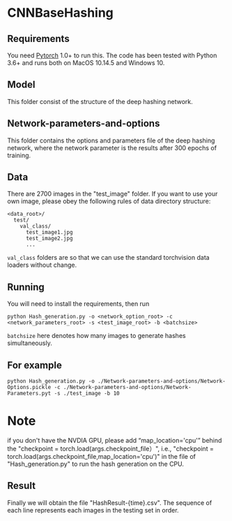 # CNNBaseHashing

## Requirements

You need [Pytorch](https://pytorch.org/) 1.0+ to run this. The code has been tested with Python 3.6+ and runs both on MacOS 10.14.5 and Windows 10.

## Model

This folder consist of the structure of the deep hashing network.


## Network-parameters-and-options

This folder contains the options and parameters file of the deep hashing network, where the network parameter is the results after 300 epochs of training.


## Data

There are 2700 images in the "test_image" folder. If you want to use your own image, please obey the following rules of data directory structure:
```
<data_root>/
  test/
    val_class/
      test_image1.jpg
      test_image2.jpg
      ...
```

```val_class``` folders are so that we can use the standard torchvision data loaders without change.

## Running

You will need to install the requirements, then run 
```
python Hash_generation.py -o <network_option_root> -c <network_parameters_root> -s <test_image_root> -b <batchsize>
``` 
```batchsize``` here denotes how many images to generate hashes simultaneously.


## For example
```
python Hash_generation.py -o ./Network-parameters-and-options/Network-Options.pickle -c ./Network-parameters-and-options/Network-Parameters.pyt -s ./test_image -b 10
```

# Note 

if you don't have the NVDIA GPU, please add “map_location='cpu'” behind the "checkpoint = torch.load(args.checkpoint_file）", i.e., "checkpoint = torch.load(args.checkpoint_file,map_location='cpu')" in the file of "Hash_generation.py" to run the hash generation on the CPU.


## Result

Finally we will obtain the file "HashResult-{time}.csv". The sequence of each line represents each images in the testing set in order. 



